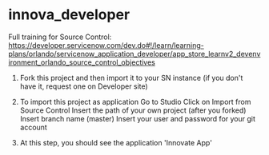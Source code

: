 # innova_developer
Full training for Source Control: https://developer.servicenow.com/dev.do#!/learn/learning-plans/orlando/servicenow_application_developer/app_store_learnv2_devenvironment_orlando_source_control_objectives


1. Fork this project and then import it to your SN instance (if you don't have it, request one on Developer site)
2. To import this project as application
  Go to Studio
  Click on Import from Source Control
    Insert the path of your own project (after you forked)
    Insert branch name (master)
    Insert your user and password for your git account
    
 3. At this step, you should see the application 'Innovate App'
 
 
